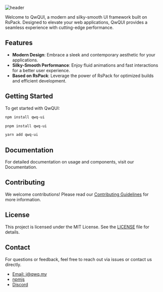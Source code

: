 ![header](https://s2.loli.net/2024/10/02/Get9iEBqf6HyCMg.png)

Welcome to QwQUI, a modern and silky-smooth UI framework built on RsPack. Designed to elevate your web applications, QwQUI provides a seamless experience with cutting-edge performance.

## Features

- **Modern Design**: Embrace a sleek and contemporary aesthetic for your applications.
- **Silky-Smooth Performance**: Enjoy fluid animations and fast interactions for a better user experience.
- **Based on RsPack**: Leverage the power of RsPack for optimized builds and efficient development.

## Getting Started

To get started with QwQUI:

```bash
npm install qwq-ui

pnpm install qwq-ui

yarn add qwq-ui
```

## Documentation

For detailed documentation on usage and components, visit our Documentation.

## Contributing

We welcome contributions! Please read our [Contributing Guidelines](./CONTRIBUTING.MD) for more information.

## License

This project is licensed under the MIT License. See the [LICENSE](./LICENSE) file for details.

## Contact

For questions or feedback, feel free to reach out via issues or contact us directly.

- [Email: i@qwq.my](mailto:i@qwq.my)
- [npmjs](https://www.npmjs.com/package/qwq-ui)
- [Discord](https://discord/TnupyDahvr)
